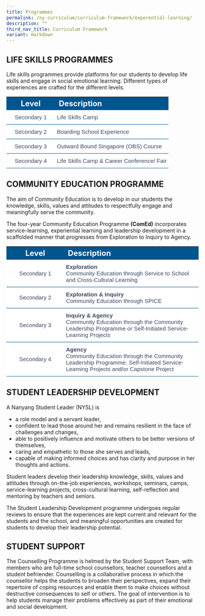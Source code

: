 ```yaml
---
title: Programmes
permalink: /ny-curriculum/curriculum-framework/experential-learning/
description: ""
third_nav_title: Curriculum Framework
variant: markdown
---
```

## LIFE SKILLS PROGRAMMES


Life skills programmes provide platforms for our students to develop life skills and engage in social emotional learning. Different types of experiences are crafted for the different levels.

<style type="text/css">
.lsp  {border-collapse:collapse;border-spacing:0;}
.lsp td{ font-family:Arial, sans-serif; overflow:hidden;padding:10px 5px;word-break:normal;}
.lsp .th-30{ background-color:#00558D; color:#FFF;text-align:center;vertical-align:top;font-size:20px; vertical-align: middle; width:30%;}
.lsp .th-70{ background-color:#00558D; color:#FFF;text-align:left;vertical-align:top;font-size:20px; vertical-align: middle; width:70%;}
.lsp .tg-30{background-color:#FFF;color:#3c4764;text-align:center;vertical-align:middle; border-bottom:1px solid #00558D !important; font-size:15px !important; width:30%;}	
.lsp .tg-70{background-color:#FFF;color:#3c4764;text-align:left;vertical-align:middle; border-bottom:1px solid #00558D !important; font-size:15px !important; width:70%;}	
</style>

<table style="width: 100%" class="lsp">  
<tbody>
<tr>
  <th class="th-30">Level</th>
	<th class="th-70">Description</th>
</tr>
<tr>
    <td class="tg-30"> Secondary 1</td>
		<td class="tg-70">Life Skills Camp</td>	
</tr>
<tr>
    <td class="tg-30"> Secondary 2</td>
		<td class="tg-70"> Boarding School Experience</td>	
</tr>
	<tr>
    <td class="tg-30"> Secondary 3</td>
		<td class="tg-70">Outward Bound Singapore (OBS) Course</td>	
</tr>
	<tr>
    <td class="tg-30"> Secondary 4</td>
		<td class="tg-70">Life Skills Camp &amp; Career Conference/ Fair</td>	
</tr>
	</tbody>
	</table>


## COMMUNITY EDUCATION PROGRAMME


The aim of Community Education is to develop in our students the knowledge, skills, values and attitudes to respectfully engage and meaningfully serve the community.

The four-year Community Education Programme&nbsp;**(ComEd)**&nbsp;incorporates service-learning, experiential learning and leadership development in a scaffolded manner that progresses from Exploration to Inquiry to Agency.


<table style="width: 100%" class="lsp">  
<tbody>
<tr>
  <th class="th-30">Level</th>
	<th class="th-70">Description</th>
</tr>
<tr>
    <td class="tg-30"> Secondary 1</td>
	<td class="tg-70"><strong>Exploration</strong><br> Community Education through Service to School and Cross-Cultural Learning</td>	
</tr>
<tr>
    <td class="tg-30"> Secondary 2</td>
	<td class="tg-70"><strong> Exploration &amp; Inquiry</strong><br>  Community Education through SPICE</td>	
</tr>
	<tr>
    <td class="tg-30"> Secondary 3</td>
		<td class="tg-70"><strong> Inquiry &amp; Agency</strong><br> Community Education through the Community Leadership Programme or Self-Initiated Service-Learning Projects</td>	
</tr>
	<tr>
    <td class="tg-30"> Secondary 4</td>
	<td class="tg-70"><strong>Agency</strong><br>  Community Education through the Community Leadership Programme, Self-Initiated Service-Learning Projects and/or  Capstone Project</td>	
</tr>
	</tbody>
	</table>


## STUDENT LEADERSHIP DEVELOPMENT


A Nanyang Student Leader (NYSL) is

*   a role model and a servant leader,
*   confident to lead those around her and remains resilient in the face of challenges and changes,
*   able to positively influence and motivate others to be better versions of themselves,
*   caring and empathetic to those she serves and leads,
*   capable of making informed choices and has clarity and purpose in her thoughts and actions.

Student leaders develop their leadership knowledge, skills, values and attitudes through on-the-job experiences, workshops, seminars, camps, service-learning projects, cross-cultural learning, self-reflection and mentoring by teachers and seniors.

The Student Leadership Development programme undergoes regular reviews to ensure that the experiences are kept current and relevant for the students and the school, and meaningful opportunities are created for students to develop their leadership potential.

## STUDENT SUPPORT


The Counselling Programme is helmed by the Student Support Team, with members who are full-time school counsellors, teacher counsellors and a student befriender. Counselling is a collaborative process in which the counsellor helps the students to broaden their perspectives, expand their repertoire of coping resources and enable them to make choices without destructive consequences to self or others. The goal of intervention is to help students manage their problems effectively as part of their emotional and social development.